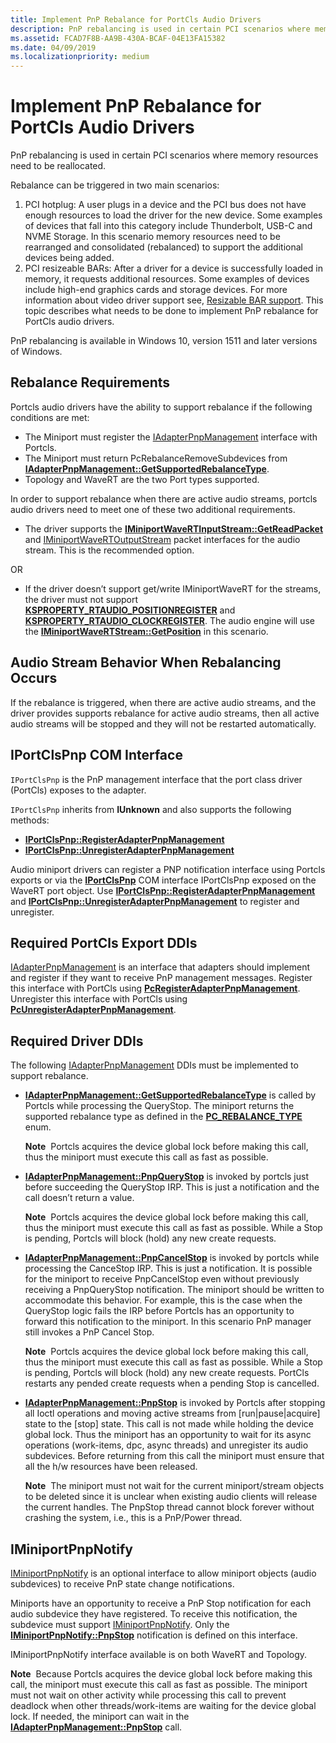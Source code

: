 ```yaml
---
title: Implement PnP Rebalance for PortCls Audio Drivers
description: PnP rebalancing is used in certain PCI scenarios where memory resources need to be reallocated.
ms.assetid: FCAD7F8B-AA9B-430A-BCAF-04E13FA15382
ms.date: 04/09/2019
ms.localizationpriority: medium
---
```


# Implement PnP Rebalance for PortCls Audio Drivers


PnP rebalancing is used in certain PCI scenarios where memory resources need to be reallocated.

Rebalance can be triggered in two main scenarios:

1. PCI hotplug: A user plugs in a device and the PCI bus does not have enough resources to load the driver for the new device. Some examples of devices that fall into this category include Thunderbolt, USB-C and NVME Storage. In this scenario memory resources need to be rearranged and consolidated (rebalanced) to support the additional devices being added.
2. PCI resizeable BARs: After a driver for a device is successfully loaded in memory, it requests additional resources. Some examples of devices include high-end graphics cards and storage devices. For more information about video driver support see, [Resizable BAR support](https://msdn.microsoft.com/library/windows/hardware/dn894179).
This topic describes what needs to be done to implement PnP rebalance for PortCls audio drivers.

PnP rebalancing is available in Windows 10, version 1511 and later versions of Windows.

## <span id="Rebalance_Requirements"></span><span id="rebalance_requirements"></span><span id="REBALANCE_REQUIREMENTS"></span>Rebalance Requirements


Portcls audio drivers have the ability to support rebalance if the following conditions are met:

-   The Miniport must register the [IAdapterPnpManagement](https://msdn.microsoft.com/library/windows/hardware/mt604850) interface with Portcls.
-   The Miniport must return PcRebalanceRemoveSubdevices from [**IAdapterPnpManagement::GetSupportedRebalanceType**](https://msdn.microsoft.com/library/windows/hardware/mt604851).
-   Topology and WaveRT are the two Port types supported.

In order to support rebalance when there are active audio streams, portcls audio drivers need to meet one of these two additional requirements.

-   The driver supports the [**IMiniportWaveRTInputStream::GetReadPacket**](https://msdn.microsoft.com/library/windows/hardware/dn946533) and [IMiniportWaveRTOutputStream](https://msdn.microsoft.com/library/windows/hardware/dn946534) packet interfaces for the audio stream. This is the recommended option.

OR

-   If the driver doesn’t support get/write IMiniportWaveRT for the streams, the driver must not support [**KSPROPERTY\_RTAUDIO\_POSITIONREGISTER**](https://msdn.microsoft.com/library/windows/hardware/ff537381) and [**KSPROPERTY\_RTAUDIO\_CLOCKREGISTER**](https://msdn.microsoft.com/library/windows/hardware/ff537376). The audio engine will use the [**IMiniportWaveRTStream::GetPosition**](https://msdn.microsoft.com/library/windows/hardware/ff536749) in this scenario.

## <span id="Audio_Stream_Behavior_When_Rebalancing_Occurs"></span><span id="audio_stream_behavior_when_rebalancing_occurs"></span><span id="AUDIO_STREAM_BEHAVIOR_WHEN_REBALANCING_OCCURS"></span>Audio Stream Behavior When Rebalancing Occurs


If the rebalance is triggered, when there are active audio streams, and the driver provides supports rebalance for active audio streams, then all active audio streams will be stopped and they will not be restarted automatically.

## <span id="IPortClsPnp_COM_Interface"></span><span id="iportclspnp_com_interface"></span><span id="IPORTCLSPNP_COM_INTERFACE"></span>IPortClsPnp COM Interface


`IPortClsPnp` is the PnP management interface that the port class driver (PortCls) exposes to the adapter.

`IPortClsPnp` inherits from **IUnknown** and also supports the following methods:

-   [**IPortClsPnp::RegisterAdapterPnpManagement**](https://msdn.microsoft.com/library/windows/hardware/mt604860)
-   [**IPortClsPnp::UnregisterAdapterPnpManagement**](https://msdn.microsoft.com/library/windows/hardware/mt604861)

Audio miniport drivers can register a PNP notification interface using Portcls exports or via the [**IPortClsPnp**](https://msdn.microsoft.com/library/windows/hardware/mt604859) COM interface IPortClsPnp exposed on the WaveRT port object. Use [**IPortClsPnp::RegisterAdapterPnpManagement**](https://msdn.microsoft.com/library/windows/hardware/mt604860) and [**IPortClsPnp::UnregisterAdapterPnpManagement**](https://msdn.microsoft.com/library/windows/hardware/mt604861) to register and unregister.

## <span id="Required_PortCls_Export_DDIs"></span><span id="required_portcls_export_ddis"></span><span id="REQUIRED_PORTCLS_EXPORT_DDIS"></span>Required PortCls Export DDIs


[IAdapterPnpManagement](https://msdn.microsoft.com/library/windows/hardware/mt604850) is an interface that adapters should implement and register if they want to receive PnP management messages. Register this interface with PortCls using [**PcRegisterAdapterPnpManagement**](https://msdn.microsoft.com/library/windows/hardware/mt604865). Unregister this interface with PortCls using [**PcUnregisterAdapterPnpManagement**](https://msdn.microsoft.com/library/windows/hardware/mt604866).

## <span id="Required_Driver_DDIs"></span><span id="required_driver_ddis"></span><span id="REQUIRED_DRIVER_DDIS"></span>Required Driver DDIs


The following [IAdapterPnpManagement](https://msdn.microsoft.com/library/windows/hardware/mt604850) DDIs must be implemented to support rebalance.

-   [**IAdapterPnpManagement::GetSupportedRebalanceType**](https://msdn.microsoft.com/library/windows/hardware/mt604851) is called by Portcls while processing the QueryStop. The miniport returns the supported rebalance type as defined in the [**PC\_REBALANCE\_TYPE**](https://msdn.microsoft.com/library/windows/hardware/mt604867) enum.

    **Note**  Portcls acquires the device global lock before making this call, thus the miniport must execute this call as fast as possible.

     

-   [**IAdapterPnpManagement::PnpQueryStop**](https://msdn.microsoft.com/library/windows/hardware/mt604853) is invoked by portcls just before succeeding the QueryStop IRP. This is just a notification and the call doesn’t return a value.

    **Note**  Portcls acquires the device global lock before making this call, thus the miniport must execute this call as fast as possible. While a Stop is pending, Portcls will block (hold) any new create requests.

     

-   [**IAdapterPnpManagement::PnpCancelStop**](https://msdn.microsoft.com/library/windows/hardware/mt604852) is invoked by portcls while processing the CanceStop IRP. This is just a notification. It is possible for the miniport to receive PnpCancelStop even without previously receiving a PnpQueryStop notification. The miniport should be written to accommodate this behavior. For example, this is the case when the QueryStop logic fails the IRP before Portcls has an opportunity to forward this notification to the miniport. In this scenario PnP manager still invokes a PnP Cancel Stop.

    **Note**  Portcls acquires the device global lock before making this call, thus the miniport must execute this call as fast as possible. While a Stop is pending, Portcls will block (hold) any new create requests. PortCls restarts any pended create requests when a pending Stop is cancelled.

     

-   [**IAdapterPnpManagement::PnpStop**](https://msdn.microsoft.com/library/windows/hardware/mt604854) is invoked by Portcls after stopping all Ioctl operations and moving active streams from \[run|pause|acquire\] state to the \[stop\] state. This call is not made while holding the device global lock. Thus the miniport has an opportunity to wait for its async operations (work-items, dpc, async threads) and unregister its audio subdevices. Before returning from this call the miniport must ensure that all the h/w resources have been released.

    **Note**  The miniport must not wait for the current miniport/stream objects to be deleted since it is unclear when existing audio clients will release the current handles. The PnpStop thread cannot block forever without crashing the system, i.e., this is a PnP/Power thread.

     

## <span id="_IMiniportPnpNotify"></span><span id="_iminiportpnpnotify"></span><span id="_IMINIPORTPNPNOTIFY"></span> IMiniportPnpNotify


[IMiniportPnpNotify](https://msdn.microsoft.com/library/windows/hardware/mt604855) is an optional interface to allow miniport objects (audio subdevices) to receive PnP state change notifications.

Miniports have an opportunity to receive a PnP Stop notification for each audio subdevice they have registered. To receive this notification, the subdevice must support [IMiniportPnpNotify](https://msdn.microsoft.com/library/windows/hardware/mt604855). Only the [**IMiniportPnpNotify::PnpStop**](https://msdn.microsoft.com/library/windows/hardware/mt604856) notification is defined on this interface.

IMiniportPnpNotify interface available is on both WaveRT and Topology.

**Note**  Because Portcls acquires the device global lock before making this call, the miniport must execute this call as fast as possible. The miniport must not wait on other activity while processing this call to prevent deadlock when other threads/work-items are waiting for the device global lock. If needed, the miniport can wait in the [**IAdapterPnpManagement::PnpStop**](https://msdn.microsoft.com/library/windows/hardware/mt604854) call.


